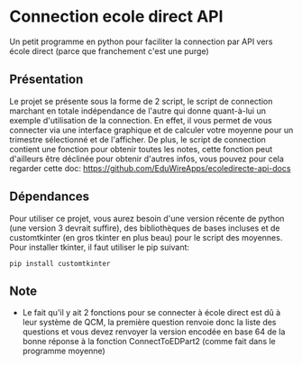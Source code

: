 # Connection ecole direct API
Un petit programme en python pour faciliter la connection par API vers école direct (parce que franchement c'est une purge)
## Présentation
Le projet se présente sous la forme de 2 script, le script de connection marchant en totale indépendance de l'autre qui donne quant-à-lui un exemple d'utilisation de la connection. En effet, il vous permet de vous connecter via une interface graphique et de calculer votre moyenne pour un trimestre sélectionné et de l'afficher. De plus, le script de connection contient une fonction pour obtenir toutes les notes, cette fonction peut d'ailleurs être déclinée pour obtenir d'autres infos, vous pouvez pour cela regarder cette doc: https://github.com/EduWireApps/ecoledirecte-api-docs
## Dépendances
Pour utiliser ce projet, vous aurez besoin d'une version récente de python (une version 3 devrait suffire), des bibliothèques de bases incluses et de customtkinter (en gros tkinter en plus beau) pour le script des moyennes. Pour installer tkinter, il faut utiliser le pip suivant:
```
pip install customtkinter
```
## Note
- Le fait qu'il y ait 2 fonctions pour se connecter à école direct est dû à leur système de QCM, la première question renvoie donc la liste des questions et vous devez renvoyer la version encodée en base 64 de la bonne réponse à la fonction ConnectToEDPart2 (comme fait dans le programme moyenne)
